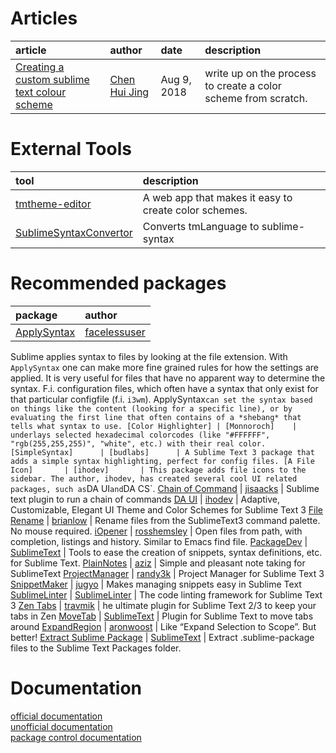 # Articles
article | author | date | description
:-------|:-------|:-----|:-----------
[Creating a custom sublime text colour scheme](https://www.chenhuijing.com/blog/creating-a-custom-sublime-text-colour-scheme/) | [Chen Hui Jing](https://www.chenhuijing.com) | Aug 9, 2018 | write up on the process to create a color scheme from scratch.

# External Tools
tool | description
:--- |:-----------
[tmtheme-editor](https://tmtheme-editor.herokuapp.com/#!/editor/theme/Monokai) | A web app that makes it easy to create color schemes.  
[SublimeSyntaxConvertor](https://github.com/aziz/SublimeSyntaxConvertor) | Converts tmLanguage to sublime-syntax
   

# Recommended packages

package             | author         
:------------------ |:-------------- 
[ApplySyntax]       | [facelessuser] |
Sublime applies syntax to files by looking at the file extension. With `ApplySyntax` one can make more fine grained rules for how the settings are applied. It is very useful for files that have no apparent way to determine the syntax. F.i. configuration files, which often have a syntax that only exist for that particular configfile (f.i. `i3wm`). ApplySyntax` can set the syntax based on things like the content (looking for a specific line), or by evaluating the first line that often contains of a *shebang* that tells what syntax to use.
[Color Highlighter] | [Monnoroch]    |
underlays selected hexadecimal colorcodes (like "#FFFFFF", "rgb(255,255,255)", "white", etc.) with their real color.
[SimpleSyntax]      | [budlabs]      |
A Sublime Text 3 package that adds a simple syntax highlighting, perfect for config files.
[A File Icon]       | [ihodev]       |
This package adds file icons to the sidebar. The author, ihodev, has created several cool UI related packages, such as `DA UI` and `DA CS`.
[Chain of Command]  | [jisaacks]     |
Sublime text plugin to run a chain of commands
[DA UI]             | [ihodev]       |
Adaptive, Customizable, Elegant UI Theme and Color Schemes for Sublime Text 3
[File Rename]       | [brianlow]     |
Rename files from the SublimeText3 command palette. No mouse required.
[iOpener]           | [rosshemsley]  |
Open files from path, with completion, listings and history. Similar to Emacs find file.
[PackageDev]        | [SublimeText]  |
Tools to ease the creation of snippets, syntax definitions, etc. for Sublime Text.
[PlainNotes]        | [aziz]         |
Simple and pleasant note taking for SublimeText
[ProjectManager]    | [randy3k]      |
Project Manager for Sublime Text 3
[SnippetMaker]      | [jugyo]        |
Makes managing snippets easy in Sublime Text
[SublimeLinter]     | [SublimeLinter] |
The code linting framework for Sublime Text 3
[Zen Tabs]          | [travmik]      |
he ultimate plugin for Sublime Text 2/3 to keep your tabs in Zen
[MoveTab]           | [SublimeText]  |
Plugin for Sublime Text to move tabs around
[ExpandRegion]      | [aronwoost]    |
Like “Expand Selection to Scope”. But better!
[Extract Sublime Package] | [SublimeText] |
Extract .sublime-package files to the Sublime Text Packages folder.

# Documentation
[official documentation](https://www.sublimetext.com/docs/3/)  
[unofficial documentation](http://docs.sublimetext.info/en/latest/)  
[package control documentation](https://packagecontrol.io/docs)  

[SimpleSyntax]: https://github.com/budlabs/SimpleSyntax
[budlabs]: https://github.com/budlabs
[A File Icon]: https://github.com/ihodev/a-file-icon
[ihodev]: https://github.com/ihodev
[ApplySyntax]: https://github.com/facelessuser/ApplySyntax
[facelessuser]: https://github.com/facelessuser
[Chain of Command]: https://github.com/jisaacks/ChainOfCommand
[jisaacks]: https://github.com/jisaacks
[Color Highlighter]: https://github.com/Monnoroch/ColorHighlighter
[Monnoroch]: https://github.com/Monnoroch/ColorHighlighter
[DA UI]: https://github.com/ihodev/sublime-da-ui
[Extract Sublime Package]: https://github.com/SublimeText/ExtractSublimePackage
[SublimeText]: https://github.com/SublimeText
[File Rename]: https://github.com/brianlow/FileRename
[brianlow]: https://github.com/brianlow
[iOpener]: https://github.com/rosshemsley/iOpener
[rosshemsley]: https://github.com/rosshemsley
[PackageDev]: https://github.com/SublimeText/PackageDev
[PlainNotes]: https://github.com/aziz/PlainNotes
[aziz]: https://github.com/aziz
[ProjectManager]: https://github.com/randy3k/ProjectManager
[randy3k]: https://github.com/randy3k
[SnippetMaker]: https://github.com/jugyo/SublimeSnippetMaker
[jugyo]: https://github.com/jugyo 
[SublimeLinter]: http://www.sublimelinter.com/en/stable/
[Zen Tabs]: https://github.com/travmik/ZenTabs
[travmik]: https://github.com/travmik 
[MoveTab]: https://github.com/SublimeText/MoveTab
[ExpandRegion]: https://github.com/aronwoost/sublime-expand-region
[aronwoost]: https://github.com/aronwoost

